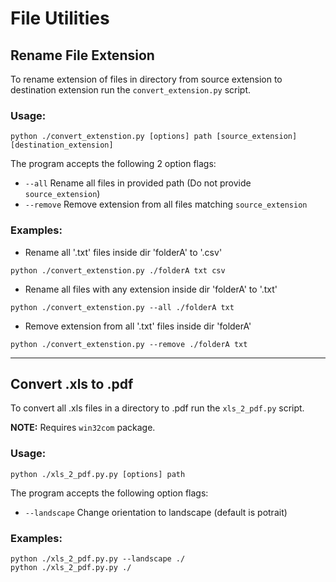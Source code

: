 # File Utilities

## Rename File Extension

To rename extension of files in directory from source extension to destination extension run the `convert_extension.py` script.
 ### Usage:
 
```
python ./convert_extenstion.py [options] path [source_extension] [destination_extension] 
```

The program accepts the following 2 option flags:
 - `--all` Rename all files in provided path (Do not provide `source_extension`)
 - `--remove` Remove extension from all files matching `source_extension`
 
 ### Examples:
 
 - Rename all '.txt' files inside dir 'folderA' to '.csv'
```
python ./convert_extenstion.py ./folderA txt csv
```
- Rename all files with any extension inside dir 'folderA' to '.txt'
```
python ./convert_extenstion.py --all ./folderA txt
```
- Remove extension from all '.txt' files inside dir 'folderA'
```
python ./convert_extenstion.py --remove ./folderA txt
```
---
## Convert .xls to .pdf

To convert all .xls files in a directory to .pdf run the `xls_2_pdf.py` script.

**NOTE:** Requires `win32com` package.
 ### Usage:
 
```
python ./xls_2_pdf.py.py [options] path
```

The program accepts the following option flags:
 - `--landscape` Change orientation to landscape (default is potrait)

### Examples:

```
python ./xls_2_pdf.py.py --landscape ./
python ./xls_2_pdf.py.py ./
```
